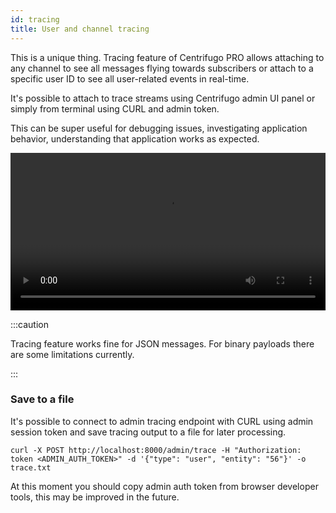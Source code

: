 ```yaml
---
id: tracing
title: User and channel tracing
---
```


This is a unique thing. Tracing feature of Centrifugo PRO allows attaching to any channel to see all messages flying towards subscribers or attach to a specific user ID to see all user-related events in real-time.

It's possible to attach to trace streams using Centrifugo admin UI panel or simply from terminal using CURL and admin token. 

This can be super useful for debugging issues, investigating application behavior, understanding that application works as expected. 

<video width="100%" controls>
  <source src="/img/tracing.mp4" type="video/mp4" />
  Sorry, your browser doesn't support embedded video.
</video>

:::caution

Tracing feature works fine for JSON messages. For binary payloads there are some limitations currently.

:::

### Save to a file

It's possible to connect to admin tracing endpoint with CURL using admin session token and save tracing output to a file for later processing.

```
curl -X POST http://localhost:8000/admin/trace -H "Authorization: token <ADMIN_AUTH_TOKEN>" -d '{"type": "user", "entity": "56"}' -o trace.txt
```

At this moment you should copy admin auth token from browser developer tools, this may be improved in the future.
